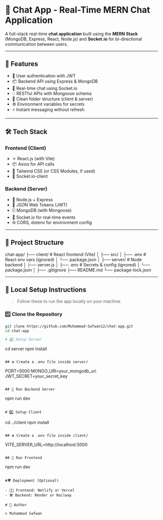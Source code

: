 # 💬 Chat App - Real-Time MERN Chat Application

A full-stack real-time **chat application** built using the **MERN Stack** (MongoDB, Express, React, Node.js) and **Socket.io** for bi-directional communication between users.

---

## 🚀 Features

- 🔐 User authentication with JWT
- 📦 Backend API using Express & MongoDB
- 💬 Real-time chat using Socket.io
- 💡 RESTful APIs with Mongoose schema
- 📁 Clean folder structure (client & server)
- ⚙️ Environment variables for secrets
- ⚡ Instant messaging without refresh

---

## 🛠️ Tech Stack

### Frontend (Client)
- ⚛️ React.js (with Vite)
- 📦 Axios for API calls
- 🎨 Tailwind CSS (or CSS Modules, if used)
- 🔄 Socket.io-client

### Backend (Server)
- 🧠 Node.js + Express
- 🔐 JSON Web Tokens (JWT)
- 🗄️ MongoDB (with Mongoose)
- 📡 Socket.io for real-time events
- 🌐 CORS, dotenv for environment config

---

## 📁 Project Structure

chat-app/
├── client/ # React frontend (Vite)
│ ├── src/
│ ├── .env # React env vars (ignored)
│ └── package.json
│
├── server/ # Node backend
│ ├── server.js
│ ├── .env # Secrets & config (ignored)
│ └── package.json
│
├── .gitignore
├── README.md
└── package-lock.json


---

## 🧪 Local Setup Instructions

> Follow these to run the app locally on your machine.

### 1️⃣ Clone the Repository

```bash
git clone https://github.com/Muhammad-Safwan12/chat-app.git
cd chat-app

# 2️⃣ Setup Server

```
cd server
npm install
```

## ➕ Create a .env file inside server/

```
PORT=5000
MONGO_URI=your_mongodb_uri
JWT_SECRET=your_secret_key
```

## 🔄 Run Backend Server

```
npm run dev
```

# 3️⃣ Setup Client

```
cd ../client
npm install
```

## ➕ Create a .env file inside client/

```
VITE_SERVER_URL=http://localhost:5000
```

## 🔄 Run Frontend

```
npm run dev
```

#🌍 Deployment (Optional)

- 🧑‍💻 Frontend: Netlify or Vercel
- 🛠 Backend: Render or Railway

# 🙌 Author

> Muhammad Safwan
























